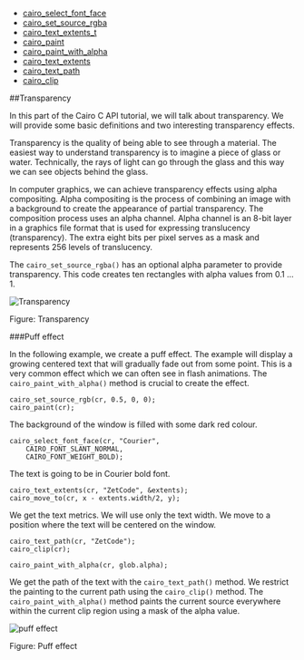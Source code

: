+ [cairo_select_font_face][0]
+ [cairo_set_source_rgba][1]
+ [cairo_text_extents_t][2]
+ [cairo_paint][3]
+ [cairo_paint_with_alpha][4]
+ [cairo_text_extents][5]
+ [cairo_text_path][6]
+ [cairo_clip][7]

[0]: http://cairographics.org/manual/cairo-text.html#cairo-select-font-face
[1]: http://cairographics.org/manual/cairo-cairo-t.html#cairo-set-source-rgba
[2]: http://cairographics.org/manual/cairo-cairo-scaled-font-t.html#cairo-text-extents-t
[3]: http://cairographics.org/manual/cairo-cairo-t.html#cairo-paint
[4]: http://cairographics.org/manual/cairo-cairo-t.html#cairo-paint-with-alpha
[5]: http://cairographics.org/manual/cairo-text.html#cairo-text-extents
[6]: http://cairographics.org/manual/cairo-Paths.html#cairo-text-path
[7]: http://cairographics.org/manual/cairo-cairo-t.html#cairo-clip

##Transparency

In this part of the Cairo C API tutorial, we will talk about transparency. We
will provide some basic definitions and two interesting transparency effects.

Transparency is the quality of being able to see through a material. The easiest
way to understand transparency is to imagine a piece of glass or water.
Technically, the rays of light can go through the glass and this way we can see
objects behind the glass.

In computer graphics, we can achieve transparency effects using alpha 
compositing. Alpha compositing is the process of combining an image with a 
background to create the appearance of partial transparency. The composition 
process uses an alpha channel. Alpha channel is an 8-bit layer in a graphics 
file format that is used for expressing translucency (transparency). The extra
eight bits per pixel serves as a mask and represents 256 levels of translucency. 


The `cairo_set_source_rgba()` has an optional alpha parameter to provide
transparency. This code creates ten rectangles with alpha values from 0.1 ... 1.

![Transparency](http://zetcode.com/img/gfx/cairoc/rectangles.png)

Figure: Transparency

###Puff effect

In the following example, we create a puff effect. The example will display a
growing centered text that will gradually fade out from some point. This is a
very common effect which we can often see in flash animations. The
`cairo_paint_with_alpha()` method is crucial to create the effect.

	cairo_set_source_rgb(cr, 0.5, 0, 0); 
	cairo_paint(cr); 

The background of the window is filled with some dark red colour.

	cairo_select_font_face(cr, "Courier",
    	CAIRO_FONT_SLANT_NORMAL,
    	CAIRO_FONT_WEIGHT_BOLD);

The text is going to be in Courier bold font.

	cairo_text_extents(cr, "ZetCode", &extents);
	cairo_move_to(cr, x - extents.width/2, y);

We get the text metrics. We will use only the text width. We move to a position where
the text will be centered on the window.

	cairo_text_path(cr, "ZetCode");
	cairo_clip(cr);

	cairo_paint_with_alpha(cr, glob.alpha);

We get the path of the text with the `cairo_text_path()` method. We restrict the
painting to the current path using the `cairo_clip()` method. The 
`cairo_paint_with_alpha()` method paints the current source everywhere within
the current clip region using a mask of the alpha value.

![puff effect](http://zetcode.com/img/gfx/cairoc/puff.png)

Figure: Puff effect
